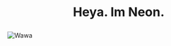 # <p align="center">Heya. Im Neon.</p>

![Wawa](https://github.com/PixelNetNeon/Neon-Github-Repository-Testing/assets/75762177/47e1822f-a6c2-439e-b045-f4ea68fa5e83)
